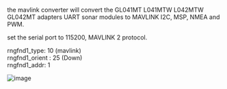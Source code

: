 the mavlink converter will convert the GL041MT L041MTW L042MTW GL042MT adapters UART sonar modules to MAVLINK I2C, MSP, NMEA and PWM.     
     
set the serial port to 115200, MAVLINK 2 protocol.     
    
rngfnd1_type: 10 (mavlink)     
rngfnd1_orient : 25 (Down)     
rngfnd1_addr: 1     

![image](https://github.com/user-attachments/assets/dbe077e1-65ce-49dc-ae0b-1ec0634bb4e4)
